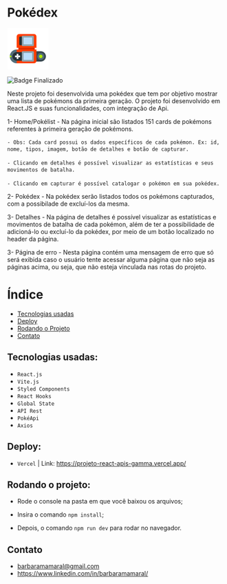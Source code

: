 # Pokédex

![Logo da Pokédex](./src/assets/pokedex.png)

![Badge Finalizado](http://img.shields.io/static/v1?label=STATUS&message=FINALIZADO&color=GREEN&style=for-the-badge)

Neste projeto foi desenvolvida uma pokédex que tem por objetivo mostrar uma lista de pokémons da primeira geração. O projeto foi desenvolvido em React.JS e suas funcionalidades, com integração de Api.

1- Home/Pokélist
    - Na página inicial são listados 151 cards de pokémons referentes à primeira geração de pokémons.

    - Obs: Cada card possui os dados específicos de cada pokémon. Ex: id, nome, tipos, imagem, botão de detalhes e botão de capturar.

	- Clicando em detalhes é possível visualizar as estatísticas e seus movimentos de batalha.
    
	- Clicando em capturar é possível catalogar o pokémon em sua pokédex.

2-	Pokédex 
    - Na pokédex serão listados todos os pokémons capturados, com a possibilade de excluí-los da mesma.

3-	Detalhes 
    - Na página de detalhes é possível visualizar as estatísticas e movimentos de batalha de cada pokémon, além de ter a possibilidade de adicioná-lo ou excluí-lo da pokédex, por meio de um botão localizado no header da página.

3-	Página de erro
    - Nesta página contém uma mensagem de erro que só será exibida caso o usuário tente acessar alguma página que não seja as páginas acima, ou seja, que não esteja vinculada nas rotas do projeto.

# Índice

* [Tecnologias usadas](#tecnologias-usadas)
* [Deploy](#deploy)
* [Rodando o Projeto](#rodando-o-projeto)
* [Contato](#contato)


## Tecnologias usadas:

- ``React.js``
- ``Vite.js``
- ``Styled Components``
- ``React Hooks``
- ``Global State``
- ``API Rest``
- ``PokéApi``
- ``Axios``



## Deploy:

- ``Vercel`` | Link: <https://projeto-react-apis-gamma.vercel.app/>


## Rodando o projeto:
- Rode o console na pasta em que você baixou os arquivos;

- Insira o comando ``npm install``;

- Depois, o comando ``npm run dev`` para rodar no navegador.

## Contato

- barbaramamaral@gmail.com
- https://www.linkedin.com/in/barbaramamaral/  

